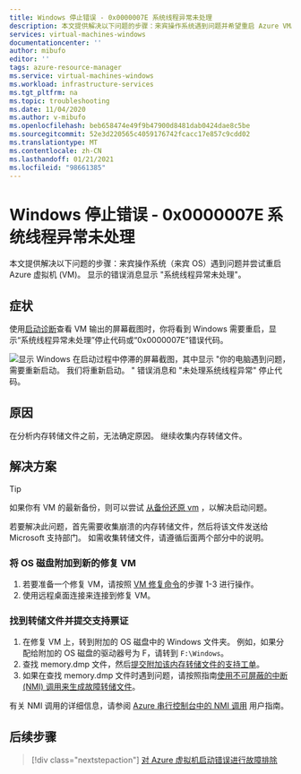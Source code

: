 ```yaml
---
title: Windows 停止错误 - 0x0000007E 系统线程异常未处理
description: 本文提供解决以下问题的步骤：来宾操作系统遇到问题并希望重启 Azure VM。 消息将声明 "系统线程异常未处理"。
services: virtual-machines-windows
documentationcenter: ''
author: mibufo
editor: ''
tags: azure-resource-manager
ms.service: virtual-machines-windows
ms.workload: infrastructure-services
ms.tgt_pltfrm: na
ms.topic: troubleshooting
ms.date: 11/04/2020
ms.author: v-mibufo
ms.openlocfilehash: beb658474e49f9b47900d8481dab0424dae8c5be
ms.sourcegitcommit: 52e3d220565c4059176742fcacc17e857c9cdd02
ms.translationtype: MT
ms.contentlocale: zh-CN
ms.lasthandoff: 01/21/2021
ms.locfileid: "98661385"
---
```

# <a name="windows-stop-error---0x0000007e-system-thread-exception-not-handled"></a>Windows 停止错误 - 0x0000007E 系统线程异常未处理

本文提供解决以下问题的步骤：来宾操作系统（来宾 OS）遇到问题并尝试重启 Azure 虚拟机 (VM)。 显示的错误消息显示 "系统线程异常未处理"。

## <a name="symptoms"></a>症状

使用[启动诊断](./boot-diagnostics.md)查看 VM 输出的屏幕截图时，你将看到 Windows 需要重启，显示“系统线程异常未处理”停止代码或“0x0000007E”错误代码。

![显示 Windows 在启动过程中停滞的屏幕截图，其中显示 "你的电脑遇到问题，需要重新启动。 我们将重新启动。 " 错误消息和 "未处理系统线程异常" 停止代码。](media/windows-stop-error-system-thread-exception-not-handled/windows-stop-error-system-thread-exception-not-handled-1.png)

## <a name="cause"></a>原因

在分析内存转储文件之前，无法确定原因。 继续收集内存转储文件。

## <a name="solution"></a>解决方案

> [!TIP]
> 如果你有 VM 的最新备份，则可以尝试 [从备份还原 vm](../../backup/backup-azure-arm-restore-vms.md) ，以解决启动问题。


若要解决此问题，首先需要收集崩溃的内存转储文件，然后将该文件发送给 Microsoft 支持部门。 如需收集转储文件，请遵循后面两个部分中的说明。

### <a name="attach-the-os-disk-to-a-new-repair-vm"></a>将 OS 磁盘附加到新的修复 VM

1. 若要准备一个修复 VM，请按照 [VM 修复命令](./repair-windows-vm-using-azure-virtual-machine-repair-commands.md)的步骤 1-3 进行操作。
1. 使用远程桌面连接来连接到修复 VM。

### <a name="locate-the-dump-file-and-submit-a-support-ticket"></a>找到转储文件并提交支持票证

1. 在修复 VM 上，转到附加的 OS 磁盘中的 Windows 文件夹。 例如，如果分配给附加的 OS 磁盘的驱动器号为 F，请转到 `F:\Windows`。
1. 查找 memory.dmp 文件，然后[提交附加该内存转储文件的支持工单](https://portal.azure.com/?#blade/Microsoft_Azure_Support/HelpAndSupportBlade)。
1. 如果在查找 memory.dmp 文件时遇到问题，请按照指南[使用不可屏蔽的中断 (NMI) 调用来生成故障转储文件](/windows/client-management/generate-kernel-or-complete-crash-dump)。

有关 NMI 调用的详细信息，请参阅 [Azure 串行控制台中的 NMI 调用](./serial-console-windows.md#use-the-serial-console-for-nmi-calls) 用户指南。

## <a name="next-steps"></a>后续步骤

> [!div class="nextstepaction"]
> [对 Azure 虚拟机启动错误进行故障排除](./boot-error-troubleshoot.md)
